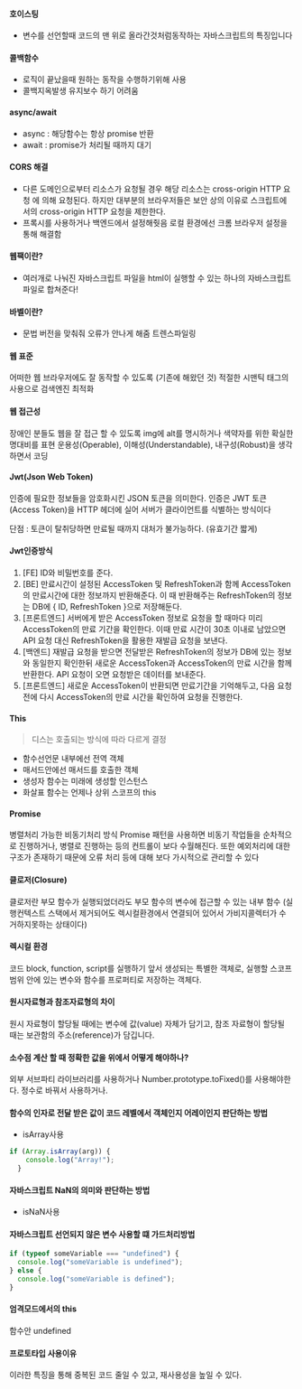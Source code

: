 #### 호이스팅
- 변수를 선언할때 코드의 맨 위로 올라간것처럼동작하는 자바스크립트의 특징입니다

#### 콜백함수
- 로직이 끝났을때 원하는 동작을 수행하기위해 사용
- 콜백지옥발생 유지보수 하기 어려움

#### async/await
- async : 해당함수는 항상 promise 반환
- await : promise가 처리될 때까지 대기

#### CORS 해결 
- 다른 도메인으로부터 리소스가 요청될 경우 해당 리소스는 cross-origin HTTP 요청 에 의해 요청된다. 하지만 대부분의 브라우저들은 보안 상의 이유로 스크립트에서의 cross-origin HTTP 요청을 제한한다. 
- 프록시를 사용하거나 백엔드에서 설정해줫음 로컬 환경에선 크롬 브라우저 설정을 통해 해결함 

#### 웹팩이란?
- 여러개로 나눠진 자바스크립트 파일을 html이 실행할 수 있는 하나의 자바스크립트 파일로 합쳐준다!
#### 바벨이란?
- 문법 버전을 맞춰줘 오류가 안나게 해줌 트렌스파일링

#### 웹 표준

어떠한 웹 브라우저에도 잘 동작할 수 있도록 (기존에 해왔던 것)
적절한 시맨틱 태그의 사용으로 검색엔진 최적화

#### 웹 접근성

장애인 분들도 웹을 잘 접근 할 수 있도록 img에 alt를 명시하거나
색약자를 위한 확실한 명대비를 표현
운용성(Operable), 이해성(Understandable), 내구성(Robust)을 생각하면서 코딩

#### Jwt(Json Web Token)

인증에 필요한 정보들을 암호화시킨 
JSON 토큰을 의미한다. 
인증은 JWT 토큰(Access Token)을 HTTP 헤더에 실어 서버가 클라이언트를 식별하는 방식이다

단점 : 토큰이 탈취당하면 만료될 때까지 대처가 불가능하다. (유효기간 짧게)

#### Jwt인증방식

1. [FE] ID와 비밀번호를 준다.
2. [BE] 만료시간이 설정된 AccessToken 및 RefreshToken과 함께 AccessToken의 만료시간에 대한 정보까지 반환해준다. 이 때 반환해주는 RefreshToken의 정보는 DB에 { ID, RefreshToken }으로 저장해둔다.
3. [프론트엔드] 서버에게 받은 AccessToken 정보로 요청을 할 때마다 미리 AccessToken의 만료 기간을 확인한다. 이때 만료 시간이 30초 이내로 남았으면 API 요청 대신 RefreshToken을 활용한 재발급 요청을 보낸다.
4. [백엔드] 재발급 요청을 받으면 전달받은 RefreshToken의 정보가 DB에 있는 정보와 동일한지 확인한뒤 새로운 AccessToken과 AccessToken의 만료 시간을 함께 반환한다. API 요청이 오면 요청받은 데이터를 보내준다.
5. [프론트엔드] 새로운 AccessToken이 반환되면 만료기간을 기억해두고, 다음 요청 전에 다시 AccessToken의 만료 시간을 확인하여 요청을 진행한다.

#### This

>디스는 호출되는 방식에 따라 다르게 결정
- 함수선언문 내부에선 전역 객체
- 매서드안에선 매서드를 호출한 객체
- 생성자 함수는 미래에 생성할 인스턴스  
- 화살표 함수는 언제나 상위 스코프의 this

#### Promise

병렬처리 가능한 비동기처리 방식
 Promise 패턴을 사용하면 비동기 작업들을 순차적으로 진행하거나, 병렬로 진행하는 등의 컨트롤이 보다 수월해진다. 또한 예외처리에 대한 구조가 존재하기 때문에 오류 처리 등에 대해 보다 가시적으로 관리할 수 있다

#### 클로저(Closure)

클로저란 부모 함수가 실행되었더라도 부모 함수의 변수에 접근할 수 있는 내부 함수
(실행컨텍스트 스택에서 제거되어도 렉시컬환경에서 연결되어 있어서 가비지콜렉터가 수거하지못하는 상태이다)

#### 렉시컬 환경

코드 block, function, script를 실행하기 앞서 생성되는 특별한 객체로, 실행할 스코프 범위 안에 있는 변수와 함수를 프로퍼티로 저장하는 객체다.

#### 원시자료형과 참조자료형의 차이

원시 자료형이 할당될 때에는 변수에 값(value) 자체가 담기고, 
참조 자료형이 할당될 때는 보관함의 주소(reference)가 담깁니다.

#### 소수점 계산 할 때 정확한 값을 위에서 어떻게 해야하나?

외부 서브파티 라이브러리를 사용하거나
Number.prototype.toFixed()를 사용해야한다.
정수로 바꿔서 사용하거나.

#### 함수의 인자로 전달 받은 값이 코드 레벨에서 객체인지 어레이인지 판단하는 방법

- isArray사용

```javascript
if (Array.isArray(arg)) {
    console.log("Array!");
  }
```

#### 자바스크립트 NaN의 의미와 판단하는 방법

- isNaN사용

#### 자바스크립트 선언되지 않은 변수 사용할 떄 가드처리방법

```javascript
if (typeof someVariable === "undefined") {
  console.log("someVariable is undefined");
} else {
  console.log("someVariable is defined");
}
```

#### 엄격모드에서의 this

함수안 undefined

#### 프로토타입 사용이유

이러한 특징을 통해 중복된 코드 줄일 수 있고, 재사용성을 높일 수 있다.
